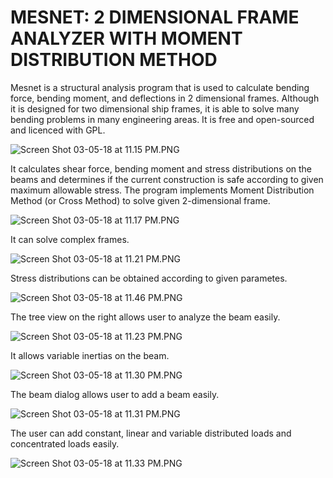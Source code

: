 # MESNET: 2 DIMENSIONAL FRAME ANALYZER WITH MOMENT DISTRIBUTION METHOD #

Mesnet is a structural analysis program that is used to calculate bending force, bending moment, and deflections in 2 dimensional frames. Although it is designed for two dimensional ship frames, it is able to solve many bending problems in many engineering areas. It is free and open-sourced and licenced with GPL.

![Screen Shot 03-05-18 at 11.15 PM.PNG](https://bitbucket.org/repo/pbr98r/images/2652855777-Screen%20Shot%2003-05-18%20at%2011.15%20PM.PNG)

It calculates shear force, bending moment and stress distributions on the beams and determines if the current construction is safe according to given maximum allowable stress. The program implements Moment Distribution Method (or Cross Method) to solve given 2-dimensional frame.

![Screen Shot 03-05-18 at 11.17 PM.PNG](https://bitbucket.org/repo/pbr98r/images/1961029323-Screen%20Shot%2003-05-18%20at%2011.17%20PM.PNG)

It can solve complex frames.

![Screen Shot 03-05-18 at 11.21 PM.PNG](https://bitbucket.org/repo/pbr98r/images/432485640-Screen%20Shot%2003-05-18%20at%2011.21%20PM.PNG)

Stress distributions can be obtained according to given parametes.

![Screen Shot 03-05-18 at 11.46 PM.PNG](https://bitbucket.org/repo/pbr98r/images/3755117208-Screen%20Shot%2003-05-18%20at%2011.46%20PM.PNG)

The tree view on the right allows user to analyze the beam easily.

![Screen Shot 03-05-18 at 11.23 PM.PNG](https://bitbucket.org/repo/pbr98r/images/167888251-Screen%20Shot%2003-05-18%20at%2011.23%20PM.PNG)

It allows variable inertias on the beam.

![Screen Shot 03-05-18 at 11.30 PM.PNG](https://bitbucket.org/repo/pbr98r/images/409951128-Screen%20Shot%2003-05-18%20at%2011.30%20PM.PNG)

The beam dialog allows user to add a beam easily.

![Screen Shot 03-05-18 at 11.31 PM.PNG](https://bitbucket.org/repo/pbr98r/images/1779078210-Screen%20Shot%2003-05-18%20at%2011.31%20PM.PNG)

The user can add constant, linear and variable distributed loads and concentrated loads easily.

![Screen Shot 03-05-18 at 11.33 PM.PNG](https://bitbucket.org/repo/pbr98r/images/2674969728-Screen%20Shot%2003-05-18%20at%2011.33%20PM.PNG)